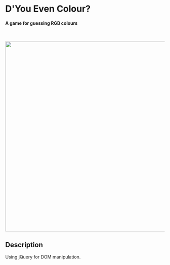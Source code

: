 # D'You Even Colour?
#### A game for guessing RGB colours
<br>

<p align="center">
<img src="https://media.giphy.com/media/jJ7ESrFoae4r5Td0B4/giphy.gif" width="600px">
</p>

## Description
Using jQuery for DOM manipulation.
